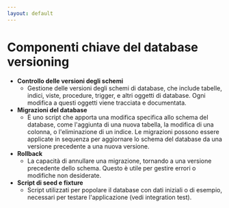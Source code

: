 ```yaml
---
layout: default
---
```


# Componenti chiave del database versioning

<v-clicks depth="2">

- **Controllo delle versioni degli schemi**
  - Gestione delle versioni degli schemi di database, che include tabelle, indici, viste, procedure, trigger, e altri oggetti di database. Ogni modifica a questi oggetti viene tracciata e documentata.
- **Migrazioni del database**
  - È uno script che apporta una modifica specifica allo schema del database, come l'aggiunta di una nuova tabella, la modifica di una colonna, o l'eliminazione di un indice. Le migrazioni possono essere applicate in sequenza per aggiornare lo schema del database da una versione precedente a una nuova versione.
- **Rollback**
  - La capacità di annullare una migrazione, tornando a una versione precedente dello schema. Questo è utile per gestire errori o modifiche non desiderate.
- **Script di seed e fixture**
  - Script utilizzati per popolare il database con dati iniziali o di esempio, necessari per testare l'applicazione (vedi integration test).

</v-clicks>

<!--
Per la documentazione è preferibile usare l'approccio doc-as-code di cui recentemente ho fatto un post sul gruppo Ready2Learn di Viva Engage o Yammer.

Questa stessa presentazione è realizzata con lo stesso tipo di approccio.
-->
